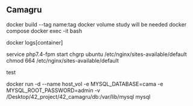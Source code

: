 ## Camagru



docker build --tag name:tag
docker volume study will be needed
docker compose
docker exec -it <name> bash

docker logs[container]

service php7.4-fpm start
chgrp ubuntu /etc/nginx/sites-available/default
chmod 664 /etc/nginx/sites-available/default


test 

 docker run -d --name host_vol -e MYSQL_DATABASE=cama -e MYSQL_ROOT_PASSWORD=admin -v /Desktop/42_project/42_camagru/db:/var/lib/mysql mysql